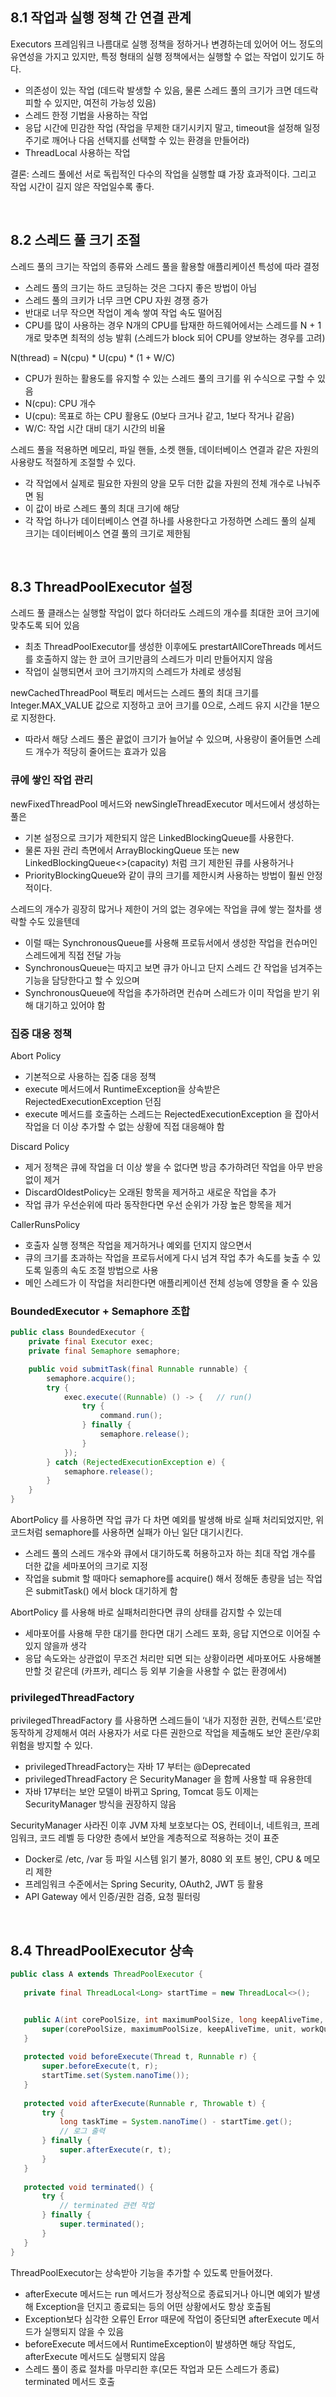 ## 8.1 작업과 실행 정책 간 연결 관계

Executors 프레임워크 나름대로 실행 정책을 정하거나 변경하는데 있어어 어느 정도의 유연성을 가지고 있지만, 특정 형태의 실행 정책에서는 실행할 수 없는 작업이 있기도 하다.
- 의존성이 있는 작업 (데드락 발생할 수 있음, 물론 스레드 풀의 크기가 크면 데드락 피할 수 있지만, 여전히 가능성 있음)
- 스레드 한정 기법을 사용하는 작업
- 응답 시간에 민감한 작업 (작업을 무제한 대기시키지 말고, timeout을 설정해 일정 주기로 깨어나 다음 선택지를 선택할 수 있는 환경을 만들어라)
- ThreadLocal 사용하는 작업

결론: 스레드 풀에선 서로 독립적인 다수의 작업을 실행할 떄 가장 효과적이다. 그리고 작업 시간이 길지 않은 작업일수록 좋다.

<br>

## 8.2 스레드 풀 크기 조절

스레드 풀의 크기는 작업의 종류와 스레드 풀을 활용할 애플리케이션 특성에 따라 결정
- 스레드 풀의 크기는 하드 코딩하는 것은 그다지 좋은 방법이 아님
- 스레드 풀의 크키가 너무 크면 CPU 자원 경쟁 증가
- 반대로 너무 작으면 작업이 계속 쌓여 작업 속도 떨어짐
- CPU를 많이 사용하는 경우 N개의 CPU를 탑재한 하드웨어에서는 스레드를 N + 1 개로 맞추면 최적의 성능 발휘 (스레드가 block 되어 CPU를 양보하는 경우를 고려)

N(thread) = N(cpu) * U(cpu) * (1 + W/C)
- CPU가 원하는 활용도를 유지할 수 있는 스레드 풀의 크기를 위 수식으로 구할 수 있음
- N(cpu): CPU 개수
- U(cpu): 목표로 하는 CPU 활용도 (0보다 크거나 같고, 1보다 작거나 같음)
- W/C: 작업 시간 대비 대기 시간의 비율

스레드 풀을 적용하면 메모리, 파일 핸들, 소켓 핸들, 데이터베이스 연결과 같은 자원의 사용량도 적절하게 조절할 수 있다.
- 각 작업에서 실제로 필요한 자원의 양을 모두 더한 값을 자원의 전체 개수로 나눠주면 됨
- 이 값이 바로 스레드 풀의 최대 크기에 해당
- 각 작업 하나가 데이터베이스 연결 하나를 사용한다고 가정하면 스레드 풀의 실제 크기는 데이터베이스 연결 풀의 크기로 제한됨

<br>

## 8.3 ThreadPoolExecutor 설정

스레드 풀 클래스는 실행할 작업이 없다 하더라도 스레드의 개수를 최대한 코어 크기에 맞추도록 되어 있음
- 최초 ThreadPoolExecutor를 생성한 이후에도 prestartAllCoreThreads 메서드를 호출하지 않는 한 코어 크기만큼의 스레드가 미리 만들어지지 않음
- 작업이 실행되면서 코어 크기까지의 스레드가 차례로 생성됨

newCachedThreadPool 팩토리 메서드는 스레드 풀의 최대 크기를 Integer.MAX_VALUE 값으로 지정하고 코어 크기를 0으로, 스레드 유지 시간을 1분으로 지정한다.
- 따라서 해당 스레드 풀은 끝없이 크기가 늘어날 수 있으며, 사용량이 줄어들면 스레드 개수가 적당히 줄어드는 효과가 있음

### 큐에 쌓인 작업 관리
newFixedThreadPool 메서드와 newSingleThreadExecutor 메서드에서 생성하는 풀은 
- 기본 설정으로 크기가 제한되지 않은 LinkedBlockingQueue를 사용한다.
- 물론 자원 관리 측면에서 ArrayBlockingQueue 또는 new LinkedBlockingQueue<>(capacity) 처럼 크기 제한된 큐를 사용하거나
- PriorityBlockingQueue와 같이 큐의 크기를 제한시켜 사용하는 방법이 훨씬 안정적이다.

스레드의 개수가 굉장히 많거나 제한이 거의 없는 경우에는 작업을 큐에 쌓는 절차를 생략할 수도 있을텐데 
- 이럴 때는 SynchronousQueue를 사용해 프로듀서에서 생성한 작업을 컨슈머인 스레드에게 직접 전달 가능
- SynchronousQueue는 따지고 보면 큐가 아니고 단지 스레드 간 작업을 넘겨주는 기능을 담당한다고 할 수 있으며
- SynchronousQueue에 작업을 추가하려면 컨슈머 스레드가 이미 작업을 받기 위해 대기하고 있어야 함

### 집중 대응 정책

Abort Policy
- 기본적으로 사용하는 집중 대응 정책
- execute 메서드에서 RuntimeException을 상속받은 RejectedExecutionException 던짐
- execute 메서드를 호출하는 스레드는 RejectedExecutionException 을 잡아서 작업을 더 이상 추가할 수 없는 상황에 직접 대응해야 함

Discard Policy
- 제거 정책은 큐에 작업을 더 이상 쌓을 수 없다면 방금 추가하려던 작업을 아무 반응 없이 제거
- DiscardOldestPolicy는 오래된 항목을 제거하고 새로운 작업을 추가
- 작업 큐가 우선순위에 따라 동작한다면 우선 순위가 가장 높은 항목을 제거

CallerRunsPolicy
- 호출자 실행 정책은 작업을 제거하거나 예외를 던지지 않으면서
- 큐의 크기를 초과하는 작업을 프로듀서에게 다시 넘겨 작업 추가 속도를 늦출 수 있도록 일종의 속도 조절 방법으로 사용
- 메인 스레드가 이 작업을 처리한다면 애플리케이션 전체 성능에 영향을 줄 수 있음

### BoundedExecutor + Semaphore 조합

```java
public class BoundedExecutor {
    private final Executor exec;
    private final Semaphore semaphore;

    public void submitTask(final Runnable runnable) {
        semaphore.acquire();
        try {
            exec.execute((Runnable) () -> {   // run()
                try {
                    command.run();
                } finally {
                    semaphore.release();
                }
            });
        } catch (RejectedExecutionException e) {
            semaphore.release();
        }
    }
}
```
AbortPolicy 를 사용하면 작업 큐가 다 차면 예외를 발생해 바로 실패 처리되었지만, 위 코드처럼 semaphore를 사용하면 실패가 아닌 일단 대기시킨다.
- 스레드 풀의 스레드 개수와 큐에서 대기하도록 허용하고자 하는 최대 작업 개수를 더한 값을 세마포어의 크기로 지정
- 작업을 submit 할 때마다 semaphore를 acquire() 해서 정해둔 총량을 넘는 작업은 submitTask() 에서 block 대기하게 함

AbortPolicy 를 사용해 바로 실패처리한다면 큐의 상태를 감지할 수 있는데
- 세마포어를 사용해 무한 대기를 한다면 대기 스레드 포화, 응답 지연으로 이어질 수 있지 않을까 생각
- 응답 속도와는 상관없이 무조건 처리만 되면 되는 상황이라면 세마포어도 사용해볼만할 것 같은데 (카프카, 레디스 등 외부 기술을 사용할 수 없는 환경에서)


### privilegedThreadFactory

privilegedThreadFactory 를 사용하면 스레드들이 ‘내가 지정한 권한, 컨텍스트’로만 동작하게 강제해서 여러 사용자가 서로 다른 권한으로 작업을 제출해도 보안 혼란/우회 위험을 방지할 수 있다.
- privilegedThreadFactory는 자바 17 부터는 @Deprecated
- privilegedThreadFactory 은 SecurityManager 을 함께 사용할 때 유용한데
- 자바 17부터는 보안 모델이 바뀌고 Spring, Tomcat 등도 이제는 SecurityManager 방식을 권장하지 않음

SecurityManager 사라진 이후 JVM 자체 보호보다는 OS, 컨테이너, 네트워크, 프레임워크, 코드 레벨 등 다양한 층에서 보안을 계층적으로 적용하는 것이 표준
- Docker로 /etc, /var 등 파일 시스템 읽기 불가, 8080 외 포트 봉인, CPU & 메모리 제한
- 프레임워크 수준에서는 Spring Security, OAuth2, JWT 등 활용
- API Gateway 에서 인증/권한 검증, 요청 필터링

<br>

## 8.4 ThreadPoolExecutor 상속

```java
public class A extends ThreadPoolExecutor {
  
   private final ThreadLocal<Long> startTime = new ThreadLocal<>();


   public A(int corePoolSize, int maximumPoolSize, long keepAliveTime, TimeUnit unit, BlockingQueue<Runnable> workQueue) {
       super(corePoolSize, maximumPoolSize, keepAliveTime, unit, workQueue);
   }
  
   protected void beforeExecute(Thread t, Runnable r) {
       super.beforeExecute(t, r);
       startTime.set(System.nanoTime());
   }
  
   protected void afterExecute(Runnable r, Throwable t) {
       try {
           long taskTime = System.nanoTime() - startTime.get();
           // 로그 출력
       } finally {
           super.afterExecute(r, t);
       }
   }
  
   protected void terminated() {
       try {
           // terminated 관련 작업
       } finally {
           super.terminated();
       }
   }
}
```

ThreadPoolExecutor는 상속받아 기능을 추가할 수 있도록 만들어졌다.
- afterExecute 메서드는 run 메서드가 정상적으로 종료되거나 아니면 예외가 발생해 Exception을 던지고 종료되는 등의 어떤 상황에서도 항상 호출됨
- Exception보다 심각한 오류인 Error 때문에 작업이 중단되면 afterExecute 메서드가 실행되지 않을 수 있음
- beforeExecute 메서드에서 RuntimeException이 발생하면 해당 작업도, afterExecute 메서드도 실행되지 않음
- 스레드 풀이 종료 절차를 마무리한 후(모든 작업과 모든 스레드가 종료) terminated 메서드 호출 

